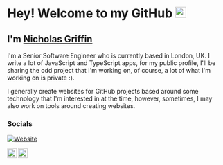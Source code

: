 # Hey! Welcome to my GitHub <img src="https://media.giphy.com/media/hvRJCLFzcasrR4ia7z/giphy.gif" width="25px"/> 

## I'm [Nicholas Griffin](https://nicholasgriffin.dev)

I'm a Senior Software Engineer who is currently based in London, UK. I write a lot of JavaScript and TypeScript apps, for my public profile, I'll be sharing the odd project that I'm working on, of course, a lot of what I'm working on is private :).

I generally create websites for GitHub projects based around some technology that I'm interested in at the time, however, sometimes, I may also work on tools around creating websites.

### Socials

[![Website](https://img.shields.io/website?label=nicholasgriffin.dev&style=for-the-badge&url=https%3A%2F%2Fnicholasgriffin.dev)](https://nicholasgriffin.dev)

[<img align="left" alt="LinkindIn" width="22px" src="https://cdn2.iconfinder.com/data/icons/social-media-2285/512/1_Linkedin_unofficial_colored_svg-512.png" />][linkedin]
[<img align="left" alt="Twitter" width="22px" src="https://cdn2.iconfinder.com/data/icons/social-media-2285/512/1_Twitter3_colored_svg-512.png" />][twitter]

<br />

[website]: https://nicholasgriffin.dev
[twitter]: https://twitter.com/NGriffintn
[linkedin]: https://linkedin.com/nicholasgriffin-gb
